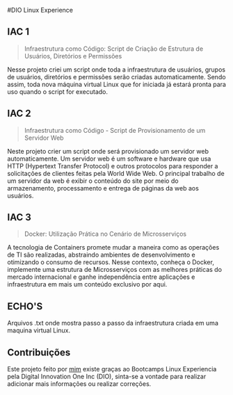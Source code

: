 #DIO Linux Experience

## IAC 1

> Infraestrutura como Código: Script de Criação de Estrutura de Usuários, Diretórios e Permissões


Nesse projeto criei um script onde toda a infraestrutura de usuários, grupos de usuários, diretórios e permissões serão criadas automaticamente. Sendo assim, toda nova máquina virtual Linux que for iniciada já estará pronta para uso quando o script for executado.

## IAC 2

> Infraestrutura como Código - Script de Provisionamento de um Servidor Web

Neste projeto crier um script onde será provisionado um servidor web automaticamente. Um servidor web é um software e hardware que usa HTTP (Hypertext Transfer Protocol) e outros protocolos para responder a solicitações de clientes feitas pela World Wide Web. O principal trabalho de um servidor da web é exibir o conteúdo do site por meio do armazenamento, processamento e entrega de páginas da web aos usuários.


## IAC 3

> Docker: Utilização Prática no Cenário de Microsserviços

A tecnologia de Containers promete mudar a maneira como as operações de TI são realizadas, abstraindo ambientes de desenvolvimento e otimizando o consumo de recursos. Nesse contexto, conheça o Docker, implemente uma estrutura de Microsserviços com as melhores práticas do mercado internacional e ganhe independência entre aplicações e infraestrutura em mais um conteúdo exclusivo por aqui.

## ECHO'S

Arquivos .txt onde mostra passo a passo da infraestrutura criada em uma maquina virtual Linux.

## Contribuições

Este projeto feito por [mim](https://github.com/Ankrline) existe graças ao Bootcamps Linux Experiencia pela Digital Innovation One Inc (DIO), sinta-se a vontade para realizar adicionar mais informações ou realizar correções.
